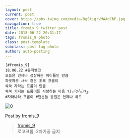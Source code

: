 ```yaml
---
layout: post
current: post
cover: https://pbs.twimg.com/media/DgStigrVMAAdChP.jpg
navigation: true
title: fromis_9 twitter post
date: 2018-06-22 20:31:17
tags: fromis_9 photo
class: post-template
subclass: post tag-photo
author: auto-posting
---
```


```  
[#fromis_9]  
18.06.22 #뮤직뱅크  
오늘은 언제나 성장하는 아이돌인 만큼  
파릇파릇 새싹 같은 초록 프롬이  
쑥쑥 자라는 프롬이 만큼  
쑥쑥 커지는 프롬이를 사랑하는 마음 ٩(๑˃́ꇴ˂̀๑)و٩  
#자라나라_프롬이 #팬분들_응원은_언제나_하트   

```

![0](https://pbs.twimg.com/media/DgStigrVMAAdChP.jpg)


Post by fromis_9

> [fromis_9](https://twitter.com/realfromis_9)  
  로고크롭, 2차가공 금지